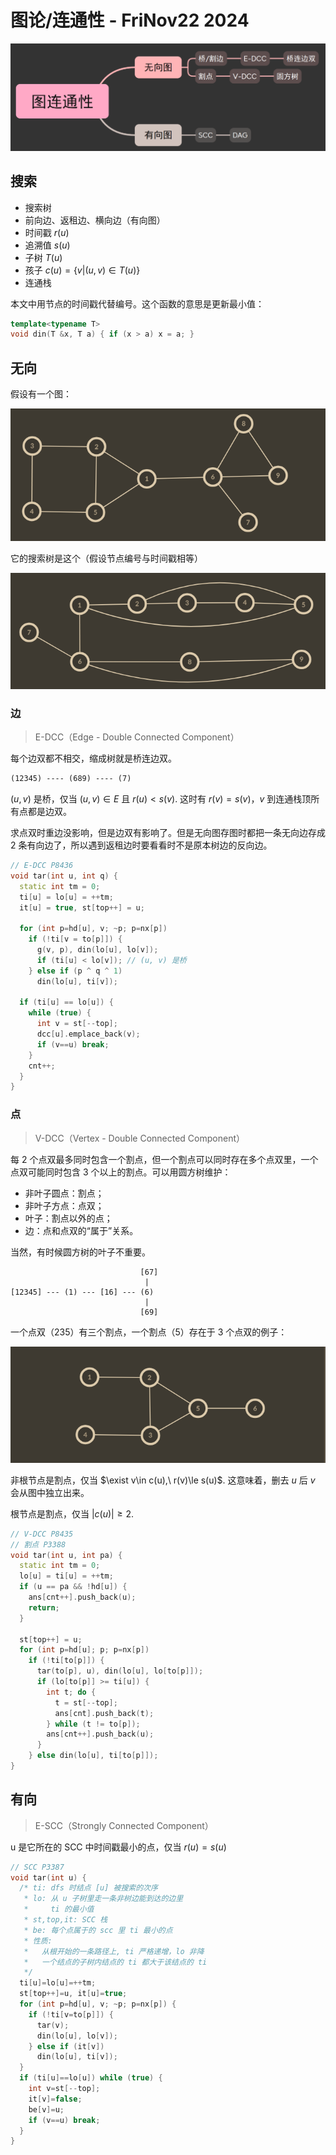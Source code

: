 # 图论/连通性 - FriNov22 2024
![mind](tot.png)

## 搜索
- 搜索树
- 前向边、返租边、横向边（有向图）
- 时间戳 $r(u)$
- 追溯值 $s(u)$
- 子树 $T(u)$
- 孩子 $c(u) = \{v|(u,v)\in T(u)\}$
- 连通栈

本文中用节点的时间戳代替编号。这个函数的意思是更新最小值：
```cpp
template<typename T>
void din(T &x, T a) { if (x > a) x = a; }
```

## 无向
假设有一个图：

![graph](graph.png)

它的搜索树是这个（假设节点编号与时间戳相等）

![tree](tree.png)

### 边
> E-DCC（Edge - Double Connected Component）

每个边双都不相交，缩成树就是桥连边双。
```txt
(12345) ---- (689) ---- (7)
```

$(u,v)$ 是桥，仅当 $(u,v)\in E$ 且 $r(u)<s(v)$. 这时有 $r(v)=s(v)$，$v$ 到连通栈顶所有点都是边双。

求点双时重边没影响，但是边双有影响了。但是无向图存图时都把一条无向边存成 2 条有向边了，所以遇到返租边时要看看时不是原本树边的反向边。
```cpp
// E-DCC P8436
void tar(int u, int q) {
  static int tm = 0;
  ti[u] = lo[u] = ++tm;
  it[u] = true, st[top++] = u;

  for (int p=hd[u], v; ~p; p=nx[p])
    if (!ti[v = to[p]]) {
      g(v, p), din(lo[u], lo[v]);
      if (ti[u] < lo[v]); // (u, v) 是桥
    } else if (p ^ q ^ 1)
      din(lo[u], ti[v]);

  if (ti[u] == lo[u]) {
    while (true) {
      int v = st[--top];
      dcc[u].emplace_back(v);
      if (v==u) break;
    }
    cnt++;
  }
}
```

### 点
> V-DCC（Vertex - Double Connected Component）

每 2 个点双最多同时包含一个割点，但一个割点可以同时存在多个点双里，一个点双可能同时包含 3 个以上的割点。可以用圆方树维护：
- 非叶子圆点：割点；
- 非叶子方点：点双；
- 叶子：割点以外的点；
- 边：点和点双的“属于”关系。

当然，有时候圆方树的叶子不重要。
```
                             [67]
                              |
[12345] --- (1) --- [16] --- (6)
                              |
                             [69]
```

一个点双（235）有三个割点，一个割点（5）存在于 3 个点双的例子：

![exp](exp.png)

非根节点是割点，仅当 $\exist v\in c(u),\ r(v)\le s(u)$. 这意味着，删去 $u$ 后 $v$ 会从图中独立出来。

根节点是割点，仅当 $|c(u)|\ge2$.
```cpp
// V-DCC P8435
// 割点 P3388
void tar(int u, int pa) {
  static int tm = 0;
  lo[u] = ti[u] = ++tm;
  if (u == pa && !hd[u]) {
    ans[cnt++].push_back(u);
    return;
  }

  st[top++] = u;
  for (int p=hd[u]; p; p=nx[p])
    if (!ti[to[p]]) {
      tar(to[p], u), din(lo[u], lo[to[p]]);
      if (lo[to[p]] >= ti[u]) {
        int t; do {
          t = st[--top];
          ans[cnt].push_back(t);
        } while (t != to[p]);
        ans[cnt++].push_back(u);
      }
    } else din(lo[u], ti[to[p]]);
}
```

## 有向
> E-SCC（Strongly Connected Component）

u 是它所在的 SCC 中时间戳最小的点，仅当 $r(u)=s(u)$
```cpp
// SCC P3387
void tar(int u) {
  /* ti: dfs 时结点 [u] 被搜索的次序
   * lo: 从 u 子树里走一条非树边能到达的边里
   *     ti 的最小值
   * st,top,it: SCC 栈
   * be: 每个点属于的 scc 里 ti 最小的点
   * 性质:
   *   从根开始的一条路径上, ti 严格递增，lo 非降
   *   一个结点的子树内结点的 ti 都大于该结点的 ti
   */
  ti[u]=lo[u]=++tm;
  st[top++]=u, it[u]=true;
  for (int p=hd[u], v; ~p; p=nx[p]) {
    if (!ti[v=to[p]]) {
      tar(v);
      din(lo[u], lo[v]);
    } else if (it[v])
      din(lo[u], ti[v]);
  }
  if (ti[u]==lo[u]) while (true) {
    int v=st[--top];
    it[v]=false;
    be[v]=u;
    if (v==u) break;
  }
}
```
